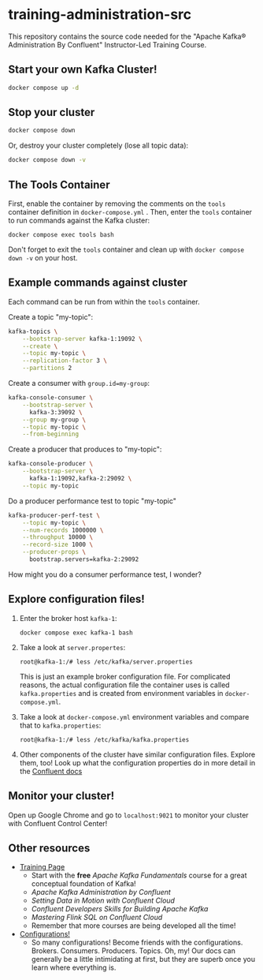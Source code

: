 # training-administration-src

This repository contains the source code needed for the "Apache Kafka® Administration By Confluent" Instructor-Led Training Course.

## Start your own Kafka Cluster!

```bash
docker compose up -d
```

## Stop your cluster

```bash
docker compose down
```

Or, destroy your cluster completely (lose all topic data):

```bash
docker compose down -v
```

## The Tools Container

First, enable the container by removing the comments on the `tools` container definition in `docker-compose.yml` . 
Then, enter the `tools` container to run commands against the Kafka cluster:

```
docker compose exec tools bash
```

Don't forget to exit the `tools` container and clean up with `docker compose down -v` on your host.

## Example commands against cluster

Each command can be run from within the `tools` container.

Create a topic "my-topic":

```bash
kafka-topics \
    --bootstrap-server kafka-1:19092 \
    --create \
    --topic my-topic \
    --replication-factor 3 \
    --partitions 2
```

Create a consumer with `group.id=my-group`:

```bash
kafka-console-consumer \
    --bootstrap-server \
      kafka-3:39092 \
    --group my-group \
    --topic my-topic \
    --from-beginning
```

Create a producer that produces to "my-topic":

```bash
kafka-console-producer \
    --bootstrap-server \
      kafka-1:19092,kafka-2:29092 \
    --topic my-topic
```

Do a producer performance test to topic "my-topic"

```bash
kafka-producer-perf-test \
    --topic my-topic \
    --num-records 1000000 \
    --throughput 10000 \
    --record-size 1000 \
    --producer-props \
      bootstrap.servers=kafka-2:29092
```

How might you do a consumer performance test, I wonder?

## Explore configuration files!

1. Enter the broker host `kafka-1`:

    ```
   docker compose exec kafka-1 bash
    ```
2. Take a look at `server.propertes`:

    ```
    root@kafka-1:/# less /etc/kafka/server.properties
    ```

    This is just an example broker configuration file. For complicated reasons, the actual configuration file the container uses is called `kafka.properties` and is created from environment variables in `docker-compose.yml`. 

3. Take a look at `docker-compose.yml` environment variables and compare that to `kafka.properties`:

    ```
    root@kafka-1:/# less /etc/kafka/kafka.properties
    ```

4. Other components of the cluster have similar configuration files. Explore them, too! Look up what the configuration properties do in more detail in the [Confluent docs](https://docs.confluent.io/current/installation/configuration/index.html)

## Monitor your cluster!

Open up Google Chrome and go to `localhost:9021` to monitor your cluster with Confluent Control Center!

## Other resources

* [Training Page](https://www.confluent.io/training/)
  * Start with the **free** _Apache Kafka Fundamentals_ course for a great conceptual foundation of Kafka!
  * _Apache Kafka Administration by Confluent_
  * _Setting Data in Motion with Confluent Cloud_
  * _Confluent Developers Skills for Building Apache Kafka_
  * _Mastering Flink SQL on Confluent Cloud_
  * Remember that more courses are being developed all the time! 
* [Configurations!](https://docs.confluent.io/current/installation/configuration/index.html)
  * So many configurations! Become friends with the configurations. Brokers. Consumers. Producers. Topics. Oh, my! Our docs can generally be a little intimidating at first, but they are superb once you learn where everything is.